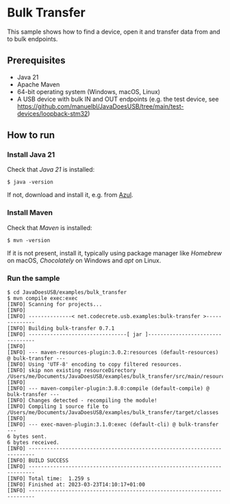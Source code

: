 # Bulk Transfer

This sample shows how to find a device, open it and transfer data from and to bulk endpoints.

## Prerequisites

- Java 21
- Apache Maven
- 64-bit operating system (Windows, macOS, Linux)
- A USB device with bulk IN and OUT endpoints (e.g. the test device, see https://github.com/manuelbl/JavaDoesUSB/tree/main/test-devices/loopback-stm32)

## How to run

### Install Java 21

Check that *Java 21* is installed:

```shell
$ java -version
```

If not, download and install it, e.g. from [Azul](https://www.azul.com/downloads/?package=jdk).

### Install Maven

Check that *Maven* is installed:

```shell
$ mvn -version
```

If it is not present, install it, typically using package manager like *Homebrew* on macOS, *Chocolately* on Windows and *apt* on Linux.

### Run the sample

```shell
$ cd JavaDoesUSB/examples/bulk_transfer
$ mvn compile exec:exec
[INFO] Scanning for projects...
[INFO] 
[INFO] --------------< net.codecrete.usb.examples:bulk-transfer >--------------
[INFO] Building bulk-transfer 0.7.1
[INFO] --------------------------------[ jar ]---------------------------------
[INFO] 
[INFO] --- maven-resources-plugin:3.0.2:resources (default-resources) @ bulk-transfer ---
[INFO] Using 'UTF-8' encoding to copy filtered resources.
[INFO] skip non existing resourceDirectory /Users/me/Documents/JavaDoesUSB/examples/bulk_transfer/src/main/resources
[INFO] 
[INFO] --- maven-compiler-plugin:3.8.0:compile (default-compile) @ bulk-transfer ---
[INFO] Changes detected - recompiling the module!
[INFO] Compiling 1 source file to /Users/me/Documents/JavaDoesUSB/examples/bulk_transfer/target/classes
[INFO] 
[INFO] --- exec-maven-plugin:3.1.0:exec (default-cli) @ bulk-transfer ---
6 bytes sent.
6 bytes received.
[INFO] ------------------------------------------------------------------------
[INFO] BUILD SUCCESS
[INFO] ------------------------------------------------------------------------
[INFO] Total time:  1.259 s
[INFO] Finished at: 2023-03-23T14:10:17+01:00
[INFO] ------------------------------------------------------------------------
```

